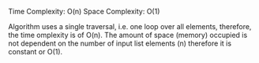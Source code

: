 Time Complexity: O(n)
Space Complexity:  O(1)

Algorithm uses a single traversal, i.e. one loop over all elements, therefore, the time omplexity is of O(n).
The amount of space (memory) occupied is not dependent on the number of input list elements (n) therefore it is constant or O(1).
